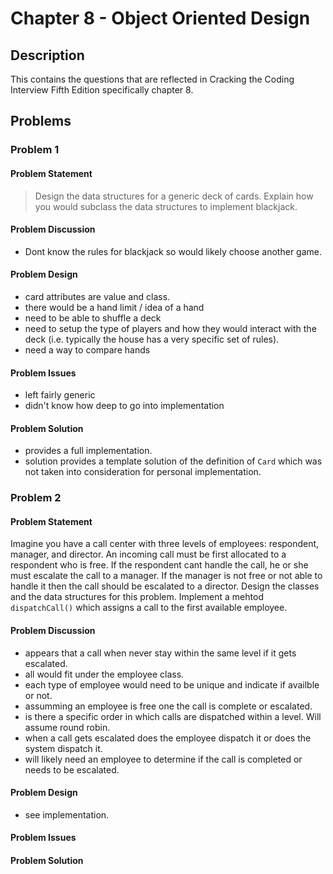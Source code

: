 # Chapter 8 - Object Oriented Design
## Description
This contains the questions that are reflected in Cracking the Coding Interview Fifth Edition specifically chapter 8.

## Problems
### Problem 1
#### Problem Statement
> Design the data structures for a generic deck of cards.  Explain how you would subclass the data structures to implement blackjack.

#### Problem Discussion
- Dont know the rules for blackjack so would likely choose another game.

#### Problem Design
- card attributes are value and class.
- there would be a hand limit / idea of a hand
- need to be able to shuffle a deck
- need to setup the type of players and how they would interact with the deck (i.e. typically the house has a very specific set of rules).
- need a way to compare hands

#### Problem Issues
- left fairly generic
- didn't know how deep to go into implementation

#### Problem Solution
- provides a full implementation.
- solution provides a template solution of the definition of `Card` which was not taken into consideration for personal implementation.

### Problem 2
#### Problem Statement
>
Imagine you have a call center with three levels of employees: respondent, manager, and director.  An incoming call must be first allocated to a respondent who is free.  If the respondent cant handle the call, he or she must escalate the call to a manager.  If the manager is not free or not able to handle it then the call should be escalated to a director.  Design the classes and the data structures for this problem.  Implement a mehtod `dispatchCall()` which assigns a call to the first available employee.

#### Problem Discussion
- appears that a call when never stay within the same level if it gets escalated.
- all would fit under the employee class.
- each type of employee would need to be unique and indicate if availble or not.
- assumming an employee is free one the call is complete or escalated.
- is there a specific order in which calls are dispatched within a level.  Will assume round robin.
- when a call gets escalated does the employee dispatch it or does the system dispatch it.
- will likely need an employee to determine if the call is completed or needs to be escalated.

#### Problem Design
- see implementation.

#### Problem Issues

#### Problem Solution